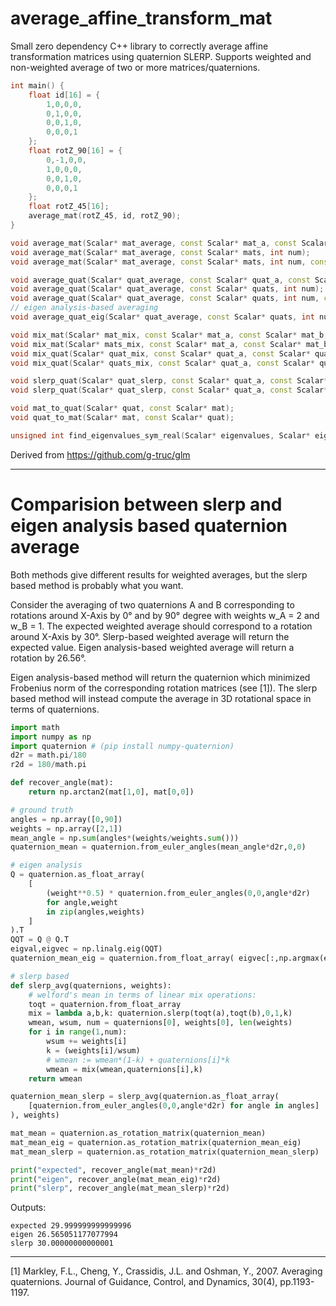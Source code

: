 # average_affine_transform_mat
Small zero dependency C++ library to correctly average affine transformation matrices using quaternion SLERP.
Supports weighted and non-weighted average of two or more matrices/quaternions.

```cpp
int main() {
    float id[16] = {
        1,0,0,0,
        0,1,0,0,
        0,0,1,0,
        0,0,0,1
    };
    float rotZ_90[16] = {
        0,-1,0,0,
        1,0,0,0,
        0,0,1,0,
        0,0,0,1
    };
    float rotZ_45[16];
    average_mat(rotZ_45, id, rotZ_90);
}
```


```cpp
void average_mat(Scalar* mat_average, const Scalar* mat_a, const Scalar* mat_b);
void average_mat(Scalar* mat_average, const Scalar* mats, int num);
void average_mat(Scalar* mat_average, const Scalar* mats, int num, const ScalarW* weights);

void average_quat(Scalar* quat_average, const Scalar* quat_a, const Scalar* quat_b);
void average_quat(Scalar* quat_average, const Scalar* quats, int num);
void average_quat(Scalar* quat_average, const Scalar* quats, int num, const ScalarW* weights);
// eigen analysis-based averaging
void average_quat_eig(Scalar* quat_average, const Scalar* quats, int num, const ScalarW* weights);

void mix_mat(Scalar* mat_mix, const Scalar* mat_a, const Scalar* mat_b, ScalarK k_);
void mix_mat(Scalar* mats_mix, const Scalar* mat_a, const Scalar* mat_b, const ScalarK* ks, int num_k);
void mix_quat(Scalar* quat_mix, const Scalar* quat_a, const Scalar* quat_b, ScalarK k);
void mix_quat(Scalar* quats_mix, const Scalar* quat_a, const Scalar* quat_b, const ScalarK* ks, int num_k);

void slerp_quat(Scalar* quat_slerp, const Scalar* quat_a, const Scalar* quat_b, ScalarK k_);
void slerp_quat(Scalar* quat_slerp, const Scalar* quat_a, const Scalar* quat_b, const ScalarK* ks, int num_k);

void mat_to_quat(Scalar* quat, const Scalar* mat);
void quat_to_mat(Scalar* mat, const Scalar* quat);

unsigned int find_eigenvalues_sym_real(Scalar* eigenvalues, Scalar* eigenvectors, const Scalar* mat);
```


Derived from https://github.com/g-truc/glm


---

# Comparision between slerp and eigen analysis based quaternion average

Both methods give different results for weighted averages, but the slerp based method is probably what you want.

Consider the averaging of two quaternions A and B corresponding to rotations around X-Axis by 0° and by 90° degree with weights w_A = 2 and w_B = 1.
The expected weighted average should correspond to a rotation around X-Axis by 30°.
Slerp-based weighted average will return the expected value.
Eigen analysis-based weighted average will return a rotation by 26.56°.

Eigen analysis-based method will return the quaternion which minimized Frobenius norm of the corresponding rotation matrices (see [1]). The slerp based method will instead compute the average in 3D rotational space in terms of quaternions.

```python
import math
import numpy as np
import quaternion # (pip install numpy-quaternion)
d2r = math.pi/180
r2d = 180/math.pi

def recover_angle(mat):
    return np.arctan2(mat[1,0], mat[0,0])

# ground truth
angles = np.array([0,90])
weights = np.array([2,1])
mean_angle = np.sum(angles*(weights/weights.sum()))
quaternion_mean = quaternion.from_euler_angles(mean_angle*d2r,0,0)

# eigen analysis
Q = quaternion.as_float_array(
    [
        (weight**0.5) * quaternion.from_euler_angles(0,0,angle*d2r) 
        for angle,weight 
        in zip(angles,weights)
    ]
).T
QQT = Q @ Q.T
eigval,eigvec = np.linalg.eig(QQT)
quaternion_mean_eig = quaternion.from_float_array( eigvec[:,np.argmax(eigval)] )

# slerp based
def slerp_avg(quaternions, weights):
    # welford's mean in terms of linear mix operations:
    toqt = quaternion.from_float_array
    mix = lambda a,b,k: quaternion.slerp(toqt(a),toqt(b),0,1,k)
    wmean, wsum, num = quaternions[0], weights[0], len(weights)
    for i in range(1,num):
        wsum += weights[i]
        k = (weights[i]/wsum)
        # wmean := wmean*(1-k) + quaternions[i]*k
        wmean = mix(wmean,quaternions[i],k) 
    return wmean

quaternion_mean_slerp = slerp_avg(quaternion.as_float_array(
    [quaternion.from_euler_angles(0,0,angle*d2r) for angle in angles]
), weights)

mat_mean = quaternion.as_rotation_matrix(quaternion_mean)
mat_mean_eig = quaternion.as_rotation_matrix(quaternion_mean_eig)
mat_mean_slerp = quaternion.as_rotation_matrix(quaternion_mean_slerp)

print("expected", recover_angle(mat_mean)*r2d)
print("eigen", recover_angle(mat_mean_eig)*r2d)
print("slerp", recover_angle(mat_mean_slerp)*r2d)
```

Outputs:
```
expected 29.999999999999996
eigen 26.565051177077994
slerp 30.00000000000001
```


---

[1] Markley, F.L., Cheng, Y., Crassidis, J.L. and Oshman, Y., 2007. Averaging quaternions. Journal of Guidance, Control, and Dynamics, 30(4), pp.1193-1197.